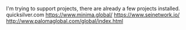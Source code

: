 I'm trying to support projects, there are already a few projects installed.
quicksilver.com
https://www.minima.global/
https://www.seinetwork.io/
http://www.palomaglobal.com/global/index.html
